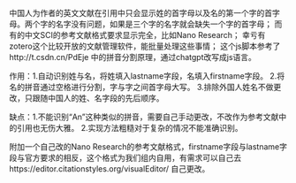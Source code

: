 中国人为作者的英文文献在引用中只会显示姓的首字母以及名的第一个字的首字母。两个字的名字没有问题，如果是三个字的名字就会缺失一个字的首字母；
而有的中文SCI的参考文献格式要求显示完全，比如Nano Research；
幸亏有zotero这个比较开放的文献管理软件，能批量处理这些事情；
这个js脚本参考了http://t.csdn.cn/PdEje 中的拼音分割原理，通过chatgpt改写成js语言。

作用：1.自动识别姓与名，将姓填入lastname字段，名填入firstname字段。
2.将名的拼音通过空格进行分割，字与字之间首字母大写。
3.排除外国人姓名不做更改，只跟随中国人的姓、名字段的先后顺序。

缺点：1.不能识别“An”这种类似的拼音，需要自己手动更改，不改作为参考文献中的引用也无伤大雅。
2.实现方法粗糙对于复杂的情况不能准确识别。

附加一个自己改的Nano Research的参考文献格式，firstname字段与lastname字段与官方要求的相反，这个格式为我们组内自用，有需求可以自己去https://editor.citationstyles.org/visualEditor/ 自己更改。
